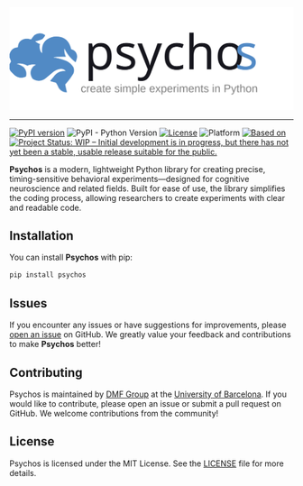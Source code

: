 
<p align="center">
  <a href="https://github.com/memory-formation/psychos">
    <picture>
        <source media="(prefers-color-scheme: dark)" srcset="https://github.com/memory-formation/psychos/raw/main/docs/assets/psychos-dark.svg">
        <img alt="psychos" src="https://github.com/memory-formation/psychos/raw/main/docs/assets/psychos.svg">
    </picture>
  </a>
</p>

------

[![PyPI version](https://badge.fury.io/py/psychos.svg)](https://pypi.org/project/psychos/)
![PyPI - Python Version](https://img.shields.io/pypi/pyversions/psychos)
[![License](https://img.shields.io/badge/license-MIT-green.svg)](https://github.com/memory-formation/psychos/blob/main/LICENSE)
![Platform](https://img.shields.io/badge/platform-Windows%20|%20OS%20X%20|%20Linux-blue.svg)
[![Based on](https://img.shields.io/badge/based%20on-Pyglet-orange.svg)](https://pyglet.org/)
[![Project Status: WIP – Initial development is in progress, but there has not yet been a stable, usable release suitable for the public.](https://www.repostatus.org/badges/latest/wip.svg)](https://www.repostatus.org/#wip)

**Psychos** is a modern, lightweight Python library for creating precise, timing-sensitive behavioral experiments—designed for cognitive neuroscience and related fields. 
Built for ease of use, the library simplifies the coding process, allowing researchers to create experiments with clear and readable code.


## Installation

You can install **Psychos** with pip:

```bash
pip install psychos
```

## Issues

If you encounter any issues or have suggestions for improvements, please [open an issue](https://github.com/memory-formation/psychos/issues) on GitHub. We greatly value your feedback and contributions to make **Psychos** better!

## Contributing

Psychos is maintained by [DMF Group](https://brainvitge.org/groups/memory_formation/) at the [University of Barcelona](https://web.ub.edu/en/web/ub/). If you would like to contribute, please open an issue or submit a pull request on GitHub. We welcome contributions from the community!

## License

Psychos is licensed under the MIT License. See the [LICENSE](LICENSE) file for more details.


